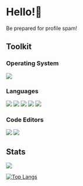 # Hello!👋
Be prepared for profile spam!


## Toolkit
### Operating System
[![](https://img.shields.io/badge/-openSUSE%20Tumbleweed-yellowgreen?style=for-the-badge&logo=SUSE)](https://opensuse.org/)


### Languages
[![](https://img.shields.io/badge/-Rust-red?style=for-the-badge&logo=rust)](https://rust-lang.org/)
[![](https://img.shields.io/badge/-C%2B%2B-blue?style=for-the-badge&logo=cplusplus)](https://en.cppreference.com/w/)
[![](https://img.shields.io/badge/-Godot%20Engine-grey?style=for-the-badge&logo=godotengine&logoColor=white)](https://godotengine.org/en)
[![](https://img.shields.io/badge/-Flutter-blue?style=for-the-badge&logo=flutter)](https://flutter.dev/)
[![](https://img.shields.io/badge/-Dart-blue?style=for-the-badge&logo=dart)](https://dart.dev/)


### Code Editors
[![](https://img.shields.io/badge/-Visual%20Studio%20Code-blue?style=for-the-badge&logo=visual-studio-code)](https://code.visualstudio.com/)
[![](https://img.shields.io/badge/-neovim-yellowgreen?style=for-the-badge&logo=neovim&logoColor=white)](https://neovim.io/)



## Stats
![](https://github-readme-stats.vercel.app/api?username=sherlockholmestech&show_icons=true&bg_color=1e1e2e&text_color=cdd6f4&icon_color=cba6f7&title_color=94e2d5)


[![Top Langs](https://github-readme-stats.vercel.app/api/top-langs/?username=sherlockholmestech&layout=compact&bg_color=1e1e2e&text_color=cdd6f4&icon_color=cba6f7&title_color=94e2d5)](https://github.com/sherlockholmestech/)
